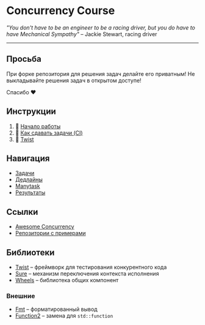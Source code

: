 # Concurrency Course

_"You don't have to be an engineer to be a racing driver, but you do have to have Mechanical Sympathy"_ – Jackie Stewart, racing driver

---

## Просьба

При форке репозитория для решения задач делайте его приватным! Не выкладывайте решения задач в открытом доступе!

Спасибо ❤️

## Инструкции

1) 🏃 [Начало работы](docs/setup.md)
2) 🤖 [Как сдавать задачи (CI)](docs/ci.md)
3) 🧵 [Twist](https://gitlab.com/Lipovsky/twist/-/blob/master/docs/guide-ru.md)

## Навигация

- [Задачи](/tasks)
- [Дедлайны](/deadlines)
- [Manytask](https://en.wikipedia.org/wiki/HTTP_404)
- [Результаты](https://en.wikipedia.org/wiki/HTTP_404)

## Ссылки

- [Awesome Concurrency](https://gitlab.com/Lipovsky/awesome-concurrency)
- [Репозитории с примерами](https://gitlab.com/l2288)

## Библиотеки

- [Twist](https://gitlab.com/Lipovsky/twist) – фреймворк для тестирования конкурентного кода
- [Sure](https://gitlab.com/Lipovsky/sure) – механизм переключения контекста исполнения
- [Wheels](https://gitlab.com/Lipovsky/wheels) – библиотека общих компонент

### Внешние

- [Fmt](https://github.com/fmtlib/fmt) – форматированный вывод
- [Function2](https://github.com/Naios/function2) – замена для `std::function`
